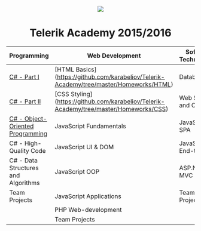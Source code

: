 <p align="center"><a href="http://academy.telerik.com/"><img src="https://github.com/karabeliov/Telerik-Academy/blob/master/Homeworks/C%231/07.Exam-preparation/Telerik.png" /></a></p>

<h1 align="center">Telerik Academy 2015/2016</h1>

| Programming                                                                 | Web Development                                     | Software Technologies
| --------------------------------------------------------------------------- | --------------------------------------------------- | -------------------------------------------------------------- |
| [C# - Part I](https://github.com/karabeliov/Telerik-Academy/tree/master/Homeworks/C%231)                                                  | [HTML Basics] (https://github.com/karabeliov/Telerik-Academy/tree/master/Homeworks/HTML)                                         | Databases                                                      |
| [C# - Part II](https://github.com/karabeliov/Telerik-Academy/tree/master/Homeworks/C%232)                                                | [CSS Styling] (https://github.com/karabeliov/Telerik-Academy/tree/master/Homeworks/CSS)                                       | Web Services and Cloud                                         |
| [C# - Object-Oriented Programming](https://github.com/karabeliov/Telerik-Academy/tree/master/Homeworks/C%23OOP)        | JavaScript Fundamentals                             | JavaScript SPA                                                 |
| C# - High-Quality Code						                              | JavaScript UI & DOM                                 | JavaScript End-to-End                                          |
| C# - Data Structures and Algorithms                                         | JavaScript OOP                                     | ASP.NET MVC                                                    |
| Team Projects                                                               | JavaScript Applications                             |  Team Projects                                                       | 
|                                                                    | PHP Web-development                                 |                                                                |
|                                                                             | Team Projects                                            |                                                               |

